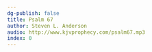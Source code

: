 ```yaml
---
dg-publish: false
title: Psalm 67
author: Steven L. Anderson
audio: http://www.kjvprophecy.com/psalm67.mp3
index: 0
---
```


